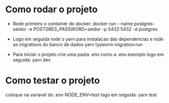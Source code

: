 # Como rodar o projeto

- Rode primeiro o container do docker:
docker run --name postgres-seidor -e POSTGRES_PASSWORD=seidor -p 5432:5432 -d postgres

- Logo em seguida rode o yarn para instalacao das dependencias e rode as migrations do banco de dados
yarn typeorm migration:run


- Para iniciar o projeto 
crie uma pasta .env como a .env.exemplo logo em seguida: 
yarn dev

# Como testar o projeto
coloque na variavel do .env NODE_ENV=test logo em seguida:
yarn test